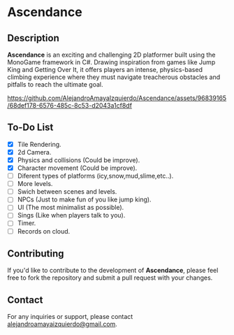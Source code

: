 # Ascendance

## Description
**Ascendance** is an exciting and challenging 2D platformer built using the MonoGame framework in C#. Drawing inspiration from games like Jump King and Getting Over It, it offers players an intense, physics-based climbing experience where they must navigate treacherous obstacles and pitfalls to reach the ultimate goal.





https://github.com/AlejandroAmayaIzquierdo/Ascendance/assets/96839165/68def178-6576-485c-8c53-d2043a1cf8df





## To-Do List
- [x] Tile Rendering.
- [x] 2d Camera.
- [X] Physics and collisions (Could be improve).
- [x] Character movement (Could be improve).
- [ ] Diferent types of platforms (icy,snow,mud,slime,etc..).
- [ ] More levels.
- [ ] Swich between scenes and levels.
- [ ] NPCs (Just to make fun of you like jump king).
- [ ] UI (The most minimalist as possible).
- [ ] Sings (Like when players talk to you).
- [ ] Timer.
- [ ] Records on cloud.

## Contributing
If you'd like to contribute to the development of **Ascendance**, please feel free to fork the repository and submit a pull request with your changes.

## Contact
For any inquiries or support, please contact alejandroamayaizquierdo@gmail.com.
